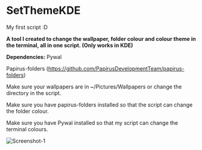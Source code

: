 # SetThemeKDE
My first script :D

**A tool I created to change the wallpaper, folder colour and colour theme in the terminal, all in one script. (Only works in KDE)**


**Dependencies:**
Pywal

Papirus-folders (https://github.com/PapirusDevelopmentTeam/papirus-folders)

Make sure your wallpapers are in ~/Pictures/Wallpapers or change the directory in the script.

Make sure you have papirus-folders installed so that the script can change the folder colour.

Make sure you have Pywal installed so that my script can change the terminal colours.

![Screenshot-1](https://imgur.com/CBh9Zmd)
